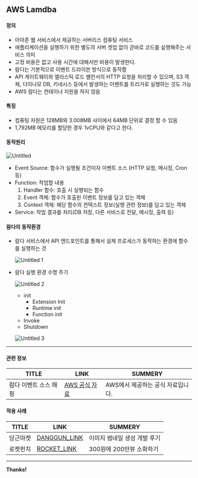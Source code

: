 ## AWS Lamdba

#### 정의

- 아마존 웹 서비스에서 제공하는 서버리스 컴퓨팅 서비스
- 애플리케이션을 실행하기 위한 별도의 서버 셋업 없이 곧바로 코드를 실행해주는 서비스 의미
- 고정 비용은 없고 사용 시간에 대해서만 비용이 발생한다.
- 람다는 기본적으로 이벤트 드라이븐 방식으로 동작함
- API 게이트웨이와 엘라스틱 로드 밸런서의 HTTP 요청을 처리할 수 있으며, S3 객체, 다이나모 DB, 키네시스 등에서 발생하는 이벤트를 트리거로 실행하는 것도 가능
- AWS 람다는 컨테이너 지원을 하지 않음

#### 특징

- 컴퓨팅 자원은 128MB와 3.008MB 사이에서 64MB 단위로 결정 할 수 있음
- 1,792MB 메모리를 할당한 경우 1vCPU와 같다고 한다.

#### 동작원리

![Untitled](https://user-images.githubusercontent.com/91730236/191992740-00b6e3da-2750-42fb-b460-73aa27034e1e.png)


- Event Source: 함수가 실행될 조건이자 이벤트 소스 (HTTP 요청, 메시징, Cron 등)
- Function: 작업할 내용
    1. Handler 함수: 호출 시 실행되는 함수
    2. Event 객체: 함수가 호출된 이벤트 정보를 담고 있는 객체
    3. Context 객체: 해당 함수의 컨텍스트 정보(실행 관련 정보)를 담고 있는 객체
- Service: 작업 결과를 처리(DB 저장, 다른 서비스로 전달, 메시징, 출력 등)

#### 람다의 동작환경

- 람다 서비스에서 API 엔드포인트를 통해서 실제 프로세스가 동작하는 환경에 함수를 실행하는 것
    
    ![Untitled 1](https://user-images.githubusercontent.com/91730236/191992997-29e28ffe-79a3-4739-8050-d9d24f323ca1.png)
    
- 람다 실행 환경 수명 주기
    
    ![Untitled 2](https://user-images.githubusercontent.com/91730236/191993101-48f1c42c-891c-4f9d-b349-111bd8fa42d3.png)
    
    - init
        - Extension Init
        - Runtime init
        - Function init
    - Invoke
    - Shutdown
    
    ![Untitled 3](https://user-images.githubusercontent.com/91730236/191993201-5b05b502-513a-4dc4-9cfb-917a924a736c.png)
    

---
#### 관련 정보
| TITLE | LINK | SUMMERY | 
| ------ | ------ | ------ |
| 람다 이벤트 소스 매핑 | [AWS 공식 자료][AWSLAMDA_OFFICIAL_LINK] | AWS에서 제공하는 공식 자료입니다. |



#### 적용 사례
| TITLE | LINK | SUMMERY | 
| ------ | ------ | ------ |
| 당근마켓 | [DANGGUN_LINK] | 이미지 썸네일 생성 개발 후기 |
| 로켓펀치 | [ROCKET_LINK] | 300원에 200만뷰 소화하기 |


---
**Thanks!**

[//]: # (These are reference links used in the body of this note and get stripped out when the markdown processor does its job. There is no need to format nicely because it shouldn't be seen. Thanks SO - http://stackoverflow.com/questions/4823468/store-comments-in-markdown-syntax)
   [AWSLAMDA_OFFICIAL_LINK]: <https://velog.io/@coalery/nest-injection-how](https://docs.aws.amazon.com/ko_kr/lambda/latest/dg/invocation-eventsourcemapping.html>
   [DANGGUN_LINK]: <https://medium.com/daangn/aws-lambda%EB%A5%BC-%EC%9D%B4%EC%9A%A9%ED%95%9C-%EC%9D%B4%EB%AF%B8%EC%A7%80-%EC%8D%B8%EB%84%A4%EC%9D%BC-%EC%83%9D%EC%84%B1-%EA%B0%9C%EB%B0%9C-%ED%9B%84%EA%B8%B0-acc278d49980>
   [ROCKET_LINK]: <https://blog.rocketpunch.com/2017/07/02/2-million-pv-with-300-krw/>
